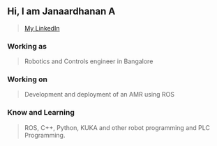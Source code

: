
## Hi, I am Janaardhanan A
>[My LinkedIn](https://www.linkedin.com/in/janaardhanan-a-3779301b5)

### Working as
>Robotics and Controls engineer in Bangalore

### Working on
>Development and deployment of an AMR using ROS

### Know and Learning
>ROS, C++, Python, KUKA and other robot programming and PLC Programming.

